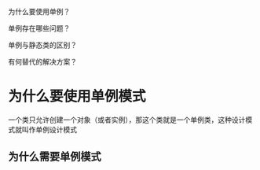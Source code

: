 为什么要使用单例？

单例存在哪些问题？

单例与静态类的区别？

有何替代的解决方案？



# 为什么要使用单例模式

一个类只允许创建一个对象（或者实例），那这个类就是一个单例类，这种设计模式就叫作单例设计模式

## 为什么需要单例模式

